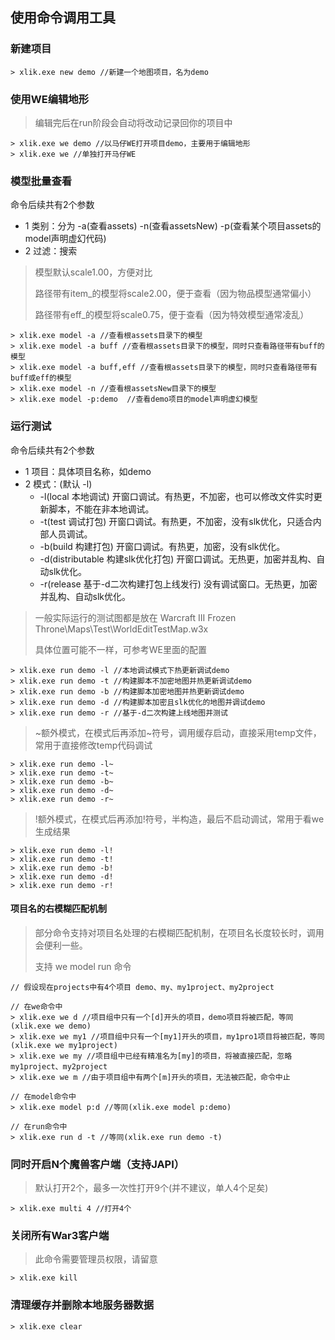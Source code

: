 ## 使用命令调用工具

### 新建项目

```
> xlik.exe new demo //新建一个地图项目，名为demo
```

### 使用WE编辑地形

> 编辑完后在run阶段会自动将改动记录回你的项目中

```
> xlik.exe we demo //以马仔WE打开项目demo，主要用于编辑地形
> xlik.exe we //单独打开马仔WE
```

### 模型批量查看

命令后续共有2个参数

* 1 类别：分为 -a(查看assets) -n(查看assetsNew) -p(查看某个项目assets的model声明虚幻代码)
* 2 过滤：搜索

> 模型默认scale1.00，方便对比
>
> 路径带有item_的模型将scale2.00，便于查看（因为物品模型通常偏小）
>
> 路径带有eff_的模型将scale0.75，便于查看（因为特效模型通常凌乱）

```
> xlik.exe model -a //查看根assets目录下的模型
> xlik.exe model -a buff //查看根assets目录下的模型，同时只查看路径带有buff的模型
> xlik.exe model -a buff,eff //查看根assets目录下的模型，同时只查看路径带有buff或eff的模型
> xlik.exe model -n //查看根assetsNew目录下的模型
> xlik.exe model -p:demo  //查看demo项目的model声明虚幻模型
```

### 运行测试

命令后续共有2个参数

* 1 项目：具体项目名称，如demo
* 2 模式：(默认 -l)
    * -l(local 本地调试) 开窗口调试。有热更，不加密，也可以修改文件实时更新脚本，不能在非本地调试。
    * -t(test 调试打包) 开窗口调试。有热更，不加密，没有slk优化，只适合内部人员调试。
    * -b(build 构建打包) 开窗口调试。有热更，加密，没有slk优化。
    * -d(distributable 构建slk优化打包) 开窗口调试。无热更，加密并乱构、自动slk优化。
    * -r(release 基于-d二次构建打包上线发行) 没有调试窗口。无热更，加密并乱构、自动slk优化。

> 一般实际运行的测试图都是放在 Warcraft III Frozen Throne\Maps\Test\WorldEditTestMap.w3x
>
> 具体位置可能不一样，可参考WE里面的配置

```
> xlik.exe run demo -l //本地调试模式下热更新调试demo
> xlik.exe run demo -t //构建脚本不加密地图并热更新调试demo
> xlik.exe run demo -b //构建脚本加密地图并热更新调试demo
> xlik.exe run demo -d //构建脚本加密且slk优化的地图并调试demo
> xlik.exe run demo -r //基于-d二次构建上线地图并测试
```

> ~额外模式，在模式后再添加~符号，调用缓存启动，直接采用temp文件，常用于直接修改temp代码调试

```
> xlik.exe run demo -l~
> xlik.exe run demo -t~
> xlik.exe run demo -b~
> xlik.exe run demo -d~
> xlik.exe run demo -r~
```

> !额外模式，在模式后再添加!符号，半构造，最后不启动调试，常用于看we生成结果

```
> xlik.exe run demo -l!
> xlik.exe run demo -t!
> xlik.exe run demo -b!
> xlik.exe run demo -d!
> xlik.exe run demo -r!
```

#### 项目名的右模糊匹配机制

> 部分命令支持对项目名处理的右模糊匹配机制，在项目名长度较长时，调用会便利一些。
>
> 支持 we model run 命令

```
// 假设现在projects中有4个项目 demo、my、my1project、my2project

// 在we命令中
> xlik.exe we d //项目组中只有一个[d]开头的项目，demo项目将被匹配，等同(xlik.exe we demo)
> xlik.exe we my1 //项目组中只有一个[my1]开头的项目，my1pro1项目将被匹配，等同(xlik.exe we my1project)
> xlik.exe we my //项目组中已经有精准名为[my]的项目，将被直接匹配，忽略 my1project、my2project
> xlik.exe we m //由于项目组中有两个[m]开头的项目，无法被匹配，命令中止

// 在model命令中
> xlik.exe model p:d //等同(xlik.exe model p:demo)

// 在run命令中
> xlik.exe run d -t //等同(xlik.exe run demo -t)
```

### 同时开启N个魔兽客户端（支持JAPI）

> 默认打开2个，最多一次性打开9个(并不建议，单人4个足矣)

```
> xlik.exe multi 4 //打开4个
```

### 关闭所有War3客户端

> 此命令需要管理员权限，请留意

```
> xlik.exe kill
```

### 清理缓存并删除本地服务器数据

```
> xlik.exe clear
```
